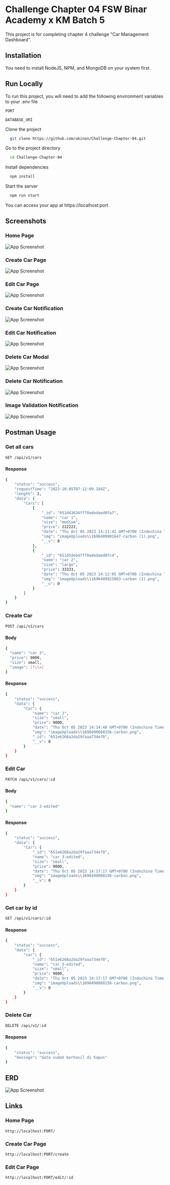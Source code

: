 # Challenge Chapter 04 FSW Binar Academy x KM Batch 5

This project is for completing chapter 4 challenge "Car Management Dashboard".

## Installation

You need to install NodeJS, NPM, and MongoDB on your system first.

## Run Locally

To run this project, you will need to add the following environment variables to your .env file

`PORT`

`DATABASE_URI`

Clone the project

```bash
  git clone https://github.com/ukinon/Challenge-Chapter-04.git
```

Go to the project directory

```bash
  cd Challenge-Chapter-04
```

Install dependencies

```bash
  npm install
```

Start the server

```bash
  npm run start
```

You can access your app at https://localhost:port

## Screenshots

### Home Page

![App Screenshot](./screeshots/home.jpg)

### Create Car Page

![App Screenshot](./screeshots/createpage.jpg)

### Edit Car Page

![App Screenshot](./screeshots/editpage.jpg)

### Create Car Notification

![App Screenshot](./screeshots/createNotif.jpg)

### Edit Car Notification

![App Screenshot](./screeshots/editNotif.jpg)

### Delete Car Modal

![App Screenshot](./screeshots/deleteModal.jpg)

### Delete Car Notification

![App Screenshot](./screeshots/deleteNotif.jpg)

### Image Validation Notification

![App Screenshot](./screeshots/imageNotif.jpg)

## Postman Usage

### Get all cars

```bash
GET /api/v1/cars
```

#### Response

```bash
{
    "status": "success",
    "requestTime": "2023-10-05T07:12:09.184Z",
    "length": 2,
    "data": {
        "Cars": [
            {
                "_id": "651d43634ff70adedaed0fa7",
                "name": "car 1",
                "size": "medium",
                "price": 222222,
                "date": "Thu Oct 05 2023 14:11:41 GMT+0700 (Indochina Time)",
                "img": "imageUploads\\1696489901647-carbon (1).png",
                "__v": 0
            },
            {
                "_id": "651d5deb4ff70adedaed0fc4",
                "name": "car 2",
                "size": "large",
                "price": 33333,
                "date": "Thu Oct 05 2023 14:12:05 GMT+0700 (Indochina Time)",
                "img": "imageUploads\\1696489925883-carbon (1).png",
                "__v": 0
            }
        ]
    }
}

```

### Create Car

```bash
POST /api/v1/cars
```

#### Body

```bash
{
  "name": "car 3",
  "price": 9000,
  "size": small,
  "image": [file]
}
```

#### Response

```bash
{
    "status": "success",
    "data": {
        "Car": {
            "name": "car 3",
            "size": "small",
            "price": 9000,
            "date": "Thu Oct 05 2023 14:14:48 GMT+0700 (Indochina Time)",
            "img": "imageUploads\\1696490088156-carbon.png",
            "_id": "651e6268a2da29faaa734ef0",
            "__v": 0
        }
    }
}
```

### Edit Car

```bash
PATCH /api/v1/cars/:id
```

#### Body

```bash
{
  "name": "car 3-edited"
}
```

#### Response

```bash
{
    "status": "success",
    "data": {
        "Car": {
            "_id": "651e6268a2da29faaa734ef0",
            "name": "car 3-edited",
            "size": "small",
            "price": 9000,
            "date": "Thu Oct 05 2023 14:17:17 GMT+0700 (Indochina Time)",
            "img": "imageUploads\\1696490088156-carbon.png",
            "__v": 0
        }
    }
}
```

### Get car by id

```bash
GET /api/v1/cars/:id
```

#### Response

```bash
{
    "status": "success",
    "data": {
        "car": {
            "_id": "651e6268a2da29faaa734ef0",
            "name": "car 3-edited",
            "size": "small",
            "price": 9000,
            "date": "Thu Oct 05 2023 14:17:17 GMT+0700 (Indochina Time)",
            "img": "imageUploads\\1696490088156-carbon.png",
            "__v": 0
        }
    }
}

```

### Delete Car

```bash
DELETE /api/v1/:id
```

#### Response

```bash
{
    "status": "success",
    "message": "data sudah berhasil di hapus"
}
```

## ERD

![App Screenshot](./screeshots/erd.jpg)

## Links

### Home Page

```http
http://localhost:PORT/
```

### Create Car Page

```http
http://localhost:PORT/create
```

### Edit Car Page

```http
http://localhost:PORT/edit/:id
```
